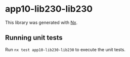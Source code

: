 # app10-lib230-lib230

This library was generated with [Nx](https://nx.dev).

## Running unit tests

Run `nx test app10-lib230-lib230` to execute the unit tests.
